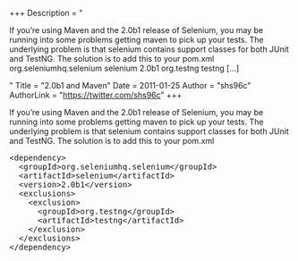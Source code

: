 +++
Description = "<p>If you’re using Maven and the 2.0b1 release of Selenium, you may be running into some problems getting maven to pick up your tests. The underlying problem is that selenium contains support classes for both JUnit and TestNG. The solution is to add this to your pom.xml <dependency> <groupId>org.seleniumhq.selenium</groupId> <artifactId>selenium</artifactId> <version>2.0b1</version> <exclusions> <exclusion> <groupId>org.testng</groupId> <artifactId>testng</artifactId> […]</p>"
Title = "2.0b1 and Maven"
Date = 2011-01-25
Author = "shs96c"
AuthorLink = "https://twitter.com/shs96c"
+++

<p>If you&#8217;re using Maven and the 2.0b1 release of Selenium, you may be running into some problems getting maven to pick up your tests. The underlying problem is that selenium contains support classes for both JUnit and TestNG. The solution is to add this to your pom.xml</p>
<pre>&lt;dependency&gt;
  &lt;groupId&gt;org.seleniumhq.selenium&lt;/groupId&gt;
  &lt;artifactId&gt;selenium&lt;/artifactId&gt;
  &lt;version&gt;2.0b1&lt;/version&gt;
  &lt;exclusions&gt;
    &lt;exclusion&gt;
      &lt;groupId&gt;org.testng&lt;/groupId&gt;
      &lt;artifactId&gt;testng&lt;/artifactId&gt;
    &lt;/exclusion&gt;
  &lt;/exclusions&gt;
&lt;/dependency&gt;</pre>

